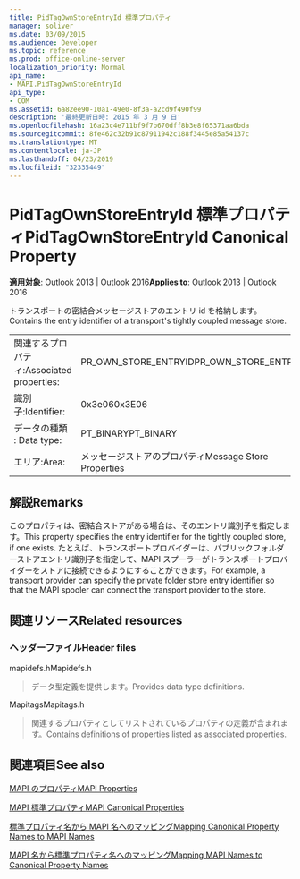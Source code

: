 ```yaml
---
title: PidTagOwnStoreEntryId 標準プロパティ
manager: soliver
ms.date: 03/09/2015
ms.audience: Developer
ms.topic: reference
ms.prod: office-online-server
localization_priority: Normal
api_name:
- MAPI.PidTagOwnStoreEntryId
api_type:
- COM
ms.assetid: 6a82ee90-10a1-49e0-8f3a-a2cd9f490f99
description: '最終更新日時: 2015 年 3 月 9 日'
ms.openlocfilehash: 16a23c4e711bf9f7b670dff8b3e8f65371aa6bda
ms.sourcegitcommit: 8fe462c32b91c87911942c188f3445e85a54137c
ms.translationtype: MT
ms.contentlocale: ja-JP
ms.lasthandoff: 04/23/2019
ms.locfileid: "32335449"
---
```

# <a name="pidtagownstoreentryid-canonical-property"></a><span data-ttu-id="b11dc-103">PidTagOwnStoreEntryId 標準プロパティ</span><span class="sxs-lookup"><span data-stu-id="b11dc-103">PidTagOwnStoreEntryId Canonical Property</span></span>

  
  
<span data-ttu-id="b11dc-104">**適用対象**: Outlook 2013 | Outlook 2016</span><span class="sxs-lookup"><span data-stu-id="b11dc-104">**Applies to**: Outlook 2013 | Outlook 2016</span></span> 
  
<span data-ttu-id="b11dc-105">トランスポートの密結合メッセージストアのエントリ id を格納します。</span><span class="sxs-lookup"><span data-stu-id="b11dc-105">Contains the entry identifier of a transport's tightly coupled message store.</span></span>
  
|||
|:-----|:-----|
|<span data-ttu-id="b11dc-106">関連するプロパティ:</span><span class="sxs-lookup"><span data-stu-id="b11dc-106">Associated properties:</span></span>  <br/> |<span data-ttu-id="b11dc-107">PR_OWN_STORE_ENTRYID</span><span class="sxs-lookup"><span data-stu-id="b11dc-107">PR_OWN_STORE_ENTRYID</span></span>  <br/> |
|<span data-ttu-id="b11dc-108">識別子:</span><span class="sxs-lookup"><span data-stu-id="b11dc-108">Identifier:</span></span>  <br/> |<span data-ttu-id="b11dc-109">0x3e06</span><span class="sxs-lookup"><span data-stu-id="b11dc-109">0x3E06</span></span>  <br/> |
|<span data-ttu-id="b11dc-110">データの種類 : </span><span class="sxs-lookup"><span data-stu-id="b11dc-110">Data type:</span></span>  <br/> |<span data-ttu-id="b11dc-111">PT_BINARY</span><span class="sxs-lookup"><span data-stu-id="b11dc-111">PT_BINARY</span></span>  <br/> |
|<span data-ttu-id="b11dc-112">エリア:</span><span class="sxs-lookup"><span data-stu-id="b11dc-112">Area:</span></span>  <br/> |<span data-ttu-id="b11dc-113">メッセージストアのプロパティ</span><span class="sxs-lookup"><span data-stu-id="b11dc-113">Message Store Properties</span></span>  <br/> |
   
## <a name="remarks"></a><span data-ttu-id="b11dc-114">解説</span><span class="sxs-lookup"><span data-stu-id="b11dc-114">Remarks</span></span>

<span data-ttu-id="b11dc-115">このプロパティは、密結合ストアがある場合は、そのエントリ識別子を指定します。</span><span class="sxs-lookup"><span data-stu-id="b11dc-115">This property specifies the entry identifier for the tightly coupled store, if one exists.</span></span> <span data-ttu-id="b11dc-116">たとえば、トランスポートプロバイダーは、パブリックフォルダーストアエントリ識別子を指定して、MAPI スプーラーがトランスポートプロバイダーをストアに接続できるようにすることができます。</span><span class="sxs-lookup"><span data-stu-id="b11dc-116">For example, a transport provider can specify the private folder store entry identifier so that the MAPI spooler can connect the transport provider to the store.</span></span>
  
## <a name="related-resources"></a><span data-ttu-id="b11dc-117">関連リソース</span><span class="sxs-lookup"><span data-stu-id="b11dc-117">Related resources</span></span>

### <a name="header-files"></a><span data-ttu-id="b11dc-118">ヘッダーファイル</span><span class="sxs-lookup"><span data-stu-id="b11dc-118">Header files</span></span>

<span data-ttu-id="b11dc-119">mapidefs.h</span><span class="sxs-lookup"><span data-stu-id="b11dc-119">Mapidefs.h</span></span>
  
> <span data-ttu-id="b11dc-120">データ型定義を提供します。</span><span class="sxs-lookup"><span data-stu-id="b11dc-120">Provides data type definitions.</span></span>
    
<span data-ttu-id="b11dc-121">Mapitags</span><span class="sxs-lookup"><span data-stu-id="b11dc-121">Mapitags.h</span></span>
  
> <span data-ttu-id="b11dc-122">関連するプロパティとしてリストされているプロパティの定義が含まれます。</span><span class="sxs-lookup"><span data-stu-id="b11dc-122">Contains definitions of properties listed as associated properties.</span></span>
    
## <a name="see-also"></a><span data-ttu-id="b11dc-123">関連項目</span><span class="sxs-lookup"><span data-stu-id="b11dc-123">See also</span></span>



[<span data-ttu-id="b11dc-124">MAPI のプロパティ</span><span class="sxs-lookup"><span data-stu-id="b11dc-124">MAPI Properties</span></span>](mapi-properties.md)
  
[<span data-ttu-id="b11dc-125">MAPI 標準プロパティ</span><span class="sxs-lookup"><span data-stu-id="b11dc-125">MAPI Canonical Properties</span></span>](mapi-canonical-properties.md)
  
[<span data-ttu-id="b11dc-126">標準プロパティ名から MAPI 名へのマッピング</span><span class="sxs-lookup"><span data-stu-id="b11dc-126">Mapping Canonical Property Names to MAPI Names</span></span>](mapping-canonical-property-names-to-mapi-names.md)
  
[<span data-ttu-id="b11dc-127">MAPI 名から標準プロパティ名へのマッピング</span><span class="sxs-lookup"><span data-stu-id="b11dc-127">Mapping MAPI Names to Canonical Property Names</span></span>](mapping-mapi-names-to-canonical-property-names.md)

